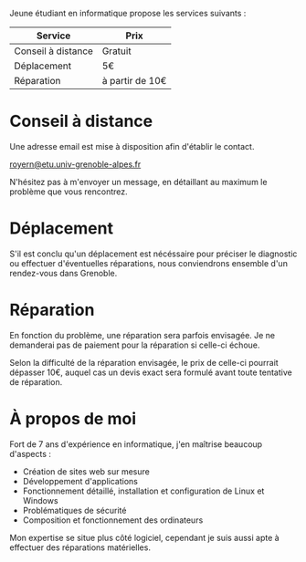 Jeune étudiant en informatique propose les services suivants :

Service            | Prix
------------------ | ---------------
Conseil à distance | Gratuit
Déplacement        | 5€
Réparation         | à partir de 10€

# Conseil à distance

Une adresse email est mise à disposition afin d'établir le contact.

<royern@etu.univ-grenoble-alpes.fr>

N'hésitez pas à m'envoyer un message, en détaillant au maximum le problème que vous rencontrez.

# Déplacement

S'il est conclu qu'un déplacement est nécéssaire pour préciser le diagnostic ou effectuer d'éventuelles réparations, nous conviendrons ensemble d'un rendez-vous dans Grenoble.

# Réparation

En fonction du problème, une réparation sera parfois envisagée. Je ne demanderai pas de paiement pour la réparation si celle-ci échoue.

Selon la difficulté de la réparation envisagée, le prix de celle-ci pourrait dépasser 10€, auquel cas un devis exact sera formulé avant toute tentative de réparation.

# À propos de moi

Fort de 7 ans d'expérience en informatique, j'en maîtrise beaucoup d'aspects :

* Création de sites web sur mesure
* Développement d'applications
* Fonctionnement détaillé, installation et configuration de Linux et Windows
* Problématiques de sécurité
* Composition et fonctionnement des ordinateurs

Mon expertise se situe plus côté logiciel, cependant je suis aussi apte à effectuer des réparations matérielles.
